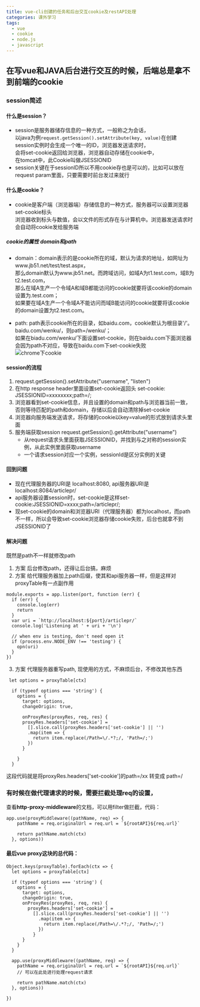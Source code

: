 ```yaml
---
title: vue-cli创建的任务和后台交互cookie及restAPI处理
categories: 课外学习
tags:
  - vue
  - cookie
  - node.js
  - javascript
---
```

## 在写vue和JAVA后台进行交互的时候，后端总是拿不到前端的cookie  

### session简述
#### 什么是session？
  * session是服务器储存信息的一种方式，一般称之为会话，  
    以java为例``request.getSession().setAttribute(key, value)``在创建session实例时会生成一个唯一的ID，浏览器发送请求时，  
    会将set-cookie返回给浏览器，浏览器自动存储在cookie中，  
    在tomcat中，此Cookie叫做JSESSIONID
  * session关键在于sessionID所以不用cookie存也是可以的，比如可以放在request param里面，只要需要时前台发过来就行
  
#### 什么是cookie？
  * cookie是客户端（浏览器端）存储信息的一种方式，服务器可以设置浏览器set-cookie标头  
    浏览器收到标头与数值，会以文件的形式存在与计算机中。浏览器发送请求时会自动将cookie发给服务端 
     
##### cookie的属性 domain和path
  * domain：domain表示的是cookie所在的域，默认为请求的地址，如网址为www.jb51.net/test/test.aspx，  
    那么domain默认为www.jb51.net。而跨域访问，如域A为t1.test.com，域B为t2.test.com，  
    那么在域A生产一个令域A和域B都能访问的cookie就要将该cookie的domain设置为.test.com；  
    如果要在域A生产一个令域A不能访问而域B能访问的cookie就要将该cookie的domain设置为t2.test.com。
    
  * path: path表示cookie所在的目录，如baidu.com，cookie默认为根目录'/'。baidu.com/wenku/，则path=/wenku/；  
    如果在biadu.com/wenku/下面设置set-cookie，则在baidu.com下面浏览器会因为path不对应，导致在baidu.com下set-cookie失败  
  ![chrome下cookie](chrome下cookie.png)  

#### session的流程
  1. request.getSession().setAttribute("username", "listen")
  2. 在http response header里面设置set-cookie返回头 set-cookie: JSESSIONID=xxxxxxxx;path=/;
  3. 浏览器看到set-cookie信息，并且设置的domain和path与浏览器当前一致，否则等待匹配的path和domain，存储以后会自动清除掉set-cookie
  4. 浏览器向服务端发送请求，将存储的cookie以key=value的形式放到请求头里面
  5. 服务端获取session request.getSession().getAttribute("username")
      * 从request请求头里面获取JSESSIONID，并找到与之对称的session实例，从此实例里面获取username
      * 一个请求session对应一个实例，sessionId是区分实例的关键

#### 回到问题
  * 现在代理服务器的URI是 localhost:8080, api服务器URI是localhost:8084/articlepr/
  * api服务器设置session时，set-cookie是这样set-cookie:JSESSIONID=xxxx;path=/articlepr/;
  * 现set-cookie的domain和浏览器URI（代理服务器）都为localhost，而path不一样，所以会导致set-cookie浏览器存储cookie失败，后台也就拿不到JSESSIONID了

#### 解决问题
既然是path不一样就修改path
  1. 方案 后台修改path，还得让后台搞，麻烦
  2. 方案 给代理服务器加上path后缀，使其和api服务器一样，但是这样对proxyTable有一点副作用
```$xslt
module.exports = app.listen(port, function (err) {
  if (err) {
    console.log(err)
    return
  }
  var uri = `http://localhost:${port}/articlepr/`
  console.log('Listening at ' + uri + '\n')

  // when env is testing, don't need open it
  if (process.env.NODE_ENV !== 'testing') {
    opn(uri)
  }
})
```
  3. 方案 代理服务器重写path, 现使用的方式，不麻烦后台，不修改其他东西
```
 let options = proxyTable[ctx]

  if (typeof options === 'string') {
    options = {
      target: options,
      changeOrigin: true,

      onProxyRes(proxyRes, req, res) {
      proxyRes.headers['set-cookie'] = 
        [].slice.call(proxyRes.headers['set-cookie'] || '')  
        .map(item => {
          return item.replace(/Path=\/.*?;/, 'Path=/;')
        })
      }

    }
  }
```
<!-- more -->
这段代码就是将proxyRes.headers['set-cookie']的path=/xx 转变成 path=/


### 有时候在做代理请求的时候，需要拦截处理req的设置，  
查看**http-proxy-middleware**的文档，可以用filter做拦截，代码：
```
app.use(proxyMiddleware((pathName, req) => {
    pathName = req.originalUrl = req.url = `${rootAPI}${req.url}`

    return pathName.match(ctx)
  }, options))
```

#### 最后vue proxy这块的总代码：
```
Object.keys(proxyTable).forEach(ctx => {
  let options = proxyTable[ctx]

  if (typeof options === 'string') {
    options = {
      target: options,
      changeOrigin: true,
      onProxyRes(proxyRes, req, res) {
        proxyRes.headers['set-cookie'] = 
          [].slice.call(proxyRes.headers['set-cookie'] || '')  
            .map(item => {
              return item.replace(/Path=\/.*?;/, 'Path=/;')
            })
          }
      }
    }
  }

  app.use(proxyMiddleware((pathName, req) => {
    pathName = req.originalUrl = req.url = `${rootAPI}${req.url}`    
    // 可以在此处进行处理request请求

    return pathName.match(ctx)
  }, options))

})
```
